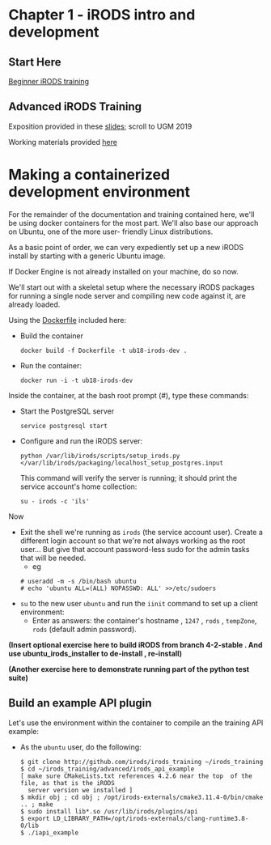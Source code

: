 # Chapter 1 - iRODS intro and development

## Start Here

[Beginner iRODS training](https://github.com/irods/irods_training/blob/ugm2019/beginner/irods_beginner_training_2019.pdf)

## Advanced iRODS Training

Exposition provided in these [slides](https://slides.com/irods); scroll to UGM 2019

Working materials provided [here](https://github.com/irods/irods_training/tree/ugm2019/advanced)

# Making a containerized development environment

For the remainder of the documentation and training contained here, we'll be using docker 
containers for the most part. We'll also base our approach on Ubuntu, one of the more user-
friendly Linux distributions.

As a basic point of order, we can very expediently set up a new iRODS install by starting with
a generic Ubuntu image.

If Docker Engine is not already installed on your machine, do so now.

We'll start out with a skeletal setup where the necessary iRODS packages for running a single node
server and compiling new code against it, are already loaded.

Using the [Dockerfile](./Dockerfile) included here:

  - Build the container
    ```
    docker build -f Dockerfile -t ub18-irods-dev .
    ```
  - Run the container:
    ```
    docker run -i -t ub18-irods-dev 
    ```

Inside the container, at the bash root prompt (#), type these commands:
  - Start the PostgreSQL server
    ```
    service postgresql start
    ```
  - Configure and run the iRODS server:
    ```
    python /var/lib/irods/scripts/setup_irods.py </var/lib/irods/packaging/localhost_setup_postgres.input
    ```
    This command will verify the server is running; it should print the service account's home collection:
    ```
    su - irods -c 'ils'
    ```
Now
  - Exit the shell we're running as `irods` (the service account user).
    Create a different login account so that we're not always working as the root user...
    But give that account password-less sudo  for the admin tasks that will be needed.
    * eg 
    ```
    # useradd -m -s /bin/bash ubuntu
    # echo 'ubuntu ALL=(ALL) NOPASSWD: ALL' >>/etc/sudoers
    ```
  - `su` to the new user `ubuntu` and run the `iinit` command to set up a client environment:
    * Enter as answers: the container's hostname , `1247` , `rods` , `tempZone`, `rods` (default admin password).


**(Insert optional exercise here to build iRODS from branch 4-2-stable .
   And use ubuntu_irods_installer to de-install , re-install)**

   
**(Another exercise here to demonstrate running part of the python test suite)**


## Build an example API plugin

Let's use the environment within the container to compile an the training API example:

   - As the `ubuntu` user, do the following:
     ```
     $ git clone http://github.com/irods/irods_training ~/irods_training
     $ cd ~/irods_training/advanced/irods_api_example
     [ make sure CMakeLists.txt references 4.2.6 near the top  of the file, as that is the iRODS
       server version we installed ]
     $ mkdir obj ; cd obj ; /opt/irods-externals/cmake3.11.4-0/bin/cmake .. ; make
     $ sudo install lib*.so /usr/lib/irods/plugins/api
     $ export LD_LIBRARY_PATH=/opt/irods-externals/clang-runtime3.8-0/lib
     $ ./iapi_example

     ```

